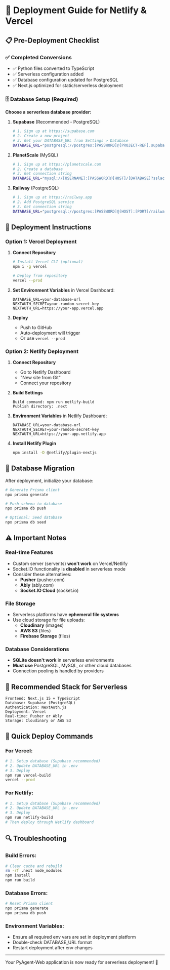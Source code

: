 # 🚀 Deployment Guide for Netlify & Vercel

## 📋 Pre-Deployment Checklist

### ✅ **Completed Conversions**

- ✅ Python files converted to TypeScript
- ✅ Serverless configuration added
- ✅ Database configuration updated for PostgreSQL
- ✅ Next.js optimized for static/serverless deployment

### 🗄️ **Database Setup** (Required)

**Choose a serverless database provider:**

1. **Supabase** (Recommended - PostgreSQL)

   ```bash
   # 1. Sign up at https://supabase.com
   # 2. Create a new project
   # 3. Get your DATABASE_URL from Settings > Database
   DATABASE_URL="postgresql://postgres:[PASSWORD]@[PROJECT-REF].supabase.co:5432/postgres"
   ```

2. **PlanetScale** (MySQL)

   ```bash
   # 1. Sign up at https://planetscale.com
   # 2. Create a database
   # 3. Get connection string
   DATABASE_URL="mysql://[USERNAME]:[PASSWORD]@[HOST]/[DATABASE]?sslaccept=strict"
   ```

3. **Railway** (PostgreSQL)
   ```bash
   # 1. Sign up at https://railway.app
   # 2. Add PostgreSQL service
   # 3. Get connection string
   DATABASE_URL="postgresql://postgres:[PASSWORD]@[HOST]:[PORT]/railway"
   ```

## 🔧 Deployment Instructions

### **Option 1: Vercel Deployment**

1. **Connect Repository**

   ```bash
   # Install Vercel CLI (optional)
   npm i -g vercel

   # Deploy from repository
   vercel --prod
   ```

2. **Set Environment Variables** in Vercel Dashboard:

   ```
   DATABASE_URL=your-database-url
   NEXTAUTH_SECRET=your-random-secret-key
   NEXTAUTH_URL=https://your-app.vercel.app
   ```

3. **Deploy**
   - Push to GitHub
   - Auto-deployment will trigger
   - Or use `vercel --prod`

### **Option 2: Netlify Deployment**

1. **Connect Repository**

   - Go to Netlify Dashboard
   - "New site from Git"
   - Connect your repository

2. **Build Settings**

   ```
   Build command: npm run netlify-build
   Publish directory: .next
   ```

3. **Environment Variables** in Netlify Dashboard:

   ```
   DATABASE_URL=your-database-url
   NEXTAUTH_SECRET=your-random-secret-key
   NEXTAUTH_URL=https://your-app.netlify.app
   ```

4. **Install Netlify Plugin**
   ```bash
   npm install -D @netlify/plugin-nextjs
   ```

## 🔄 Database Migration

After deployment, initialize your database:

```bash
# Generate Prisma client
npx prisma generate

# Push schema to database
npx prisma db push

# Optional: Seed database
npx prisma db seed
```

## ⚠️ **Important Notes**

### **Real-time Features**

- Custom server (server.ts) **won't work** on Vercel/Netlify
- Socket.IO functionality is **disabled** in serverless mode
- Consider these alternatives:
  - **Pusher** (pusher.com)
  - **Ably** (ably.com)
  - **Socket.IO Cloud** (socket.io)

### **File Storage**

- Serverless platforms have **ephemeral file systems**
- Use cloud storage for file uploads:
  - **Cloudinary** (images)
  - **AWS S3** (files)
  - **Firebase Storage** (files)

### **Database Considerations**

- **SQLite doesn't work** in serverless environments
- **Must use** PostgreSQL, MySQL, or other cloud databases
- Connection pooling is handled by providers

## 🎯 **Recommended Stack for Serverless**

```
Frontend: Next.js 15 + TypeScript
Database: Supabase (PostgreSQL)
Authentication: NextAuth.js
Deployment: Vercel
Real-time: Pusher or Ably
Storage: Cloudinary or AWS S3
```

## 🚀 **Quick Deploy Commands**

### For Vercel:

```bash
# 1. Setup database (Supabase recommended)
# 2. Update DATABASE_URL in .env
# 3. Deploy
npm run vercel-build
vercel --prod
```

### For Netlify:

```bash
# 1. Setup database (Supabase recommended)
# 2. Update DATABASE_URL in .env
# 3. Deploy
npm run netlify-build
# Then deploy through Netlify dashboard
```

## 🔍 **Troubleshooting**

### Build Errors:

```bash
# Clear cache and rebuild
rm -rf .next node_modules
npm install
npm run build
```

### Database Errors:

```bash
# Reset Prisma client
npx prisma generate
npx prisma db push
```

### Environment Variables:

- Ensure all required env vars are set in deployment platform
- Double-check DATABASE_URL format
- Restart deployment after env changes

---

Your PyAgent-Web application is now ready for serverless deployment! 🎉
